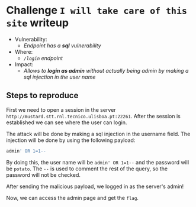# Challenge `I will take care of this site` writeup

- Vulnerability:
  - _Endpoint has a **sql** vulnerability_
- Where:
  - _`/login` endpoint_
- Impact:
  - _Allows to **login as admin** without actually being admin by making a sql injection in the user name_

## Steps to reproduce

First we need to open a session in the server `http://mustard.stt.rnl.tecnico.ulisboa.pt:22261`. After the session is established we can see where the user can login.

The attack will be done by making a sql injection in the username field. The injection will be done by using the following payload:

```sql
admin' OR 1=1--
```
By doing this, the user name will be `admin' OR 1=1--` and the password will be `potato`. The `--` is used to comment the rest of the query, so the password will not be checked.

After sending the malicious payload, we logged in as the server's admin!

Now, we can access the admin page and get the `flag`.